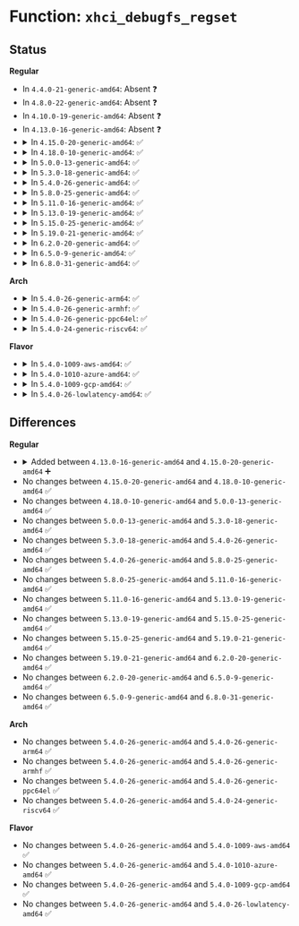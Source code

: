 # Function: <code>xhci_debugfs_regset</code>

## Status
<b>Regular</b>
<ul>
<li>
In <code>4.4.0-21-generic-amd64</code>: Absent ❓
</li>
<li>
In <code>4.8.0-22-generic-amd64</code>: Absent ❓
</li>
<li>
In <code>4.10.0-19-generic-amd64</code>: Absent ❓
</li>
<li>
In <code>4.13.0-16-generic-amd64</code>: Absent ❓
</li>
<li>
<details>
<summary>In <code>4.15.0-20-generic-amd64</code>: ✅</summary>

```c
void xhci_debugfs_regset(struct xhci_hcd * xhci, u32 base, const struct debugfs_reg32 * regs, size_t nregs, struct dentry * parent, const char * fmt, void (anon))
```

```json
{
  "name": "xhci_debugfs_regset",
  "collision_type": "Unique Static",
  "inline_type": "No",
  "funcs": [
    {
      "addr": 18446744071586668656,
      "name": "xhci_debugfs_regset",
      "external": false,
      "loc": "drivers/usb/host/xhci-debugfs.c:112",
      "file": "drivers/usb/host/xhci-debugfs.c",
      "inline": "seen, unknown",
      "caller_inline": [],
      "caller_func": [
        "drivers/usb/host/xhci-debugfs.c:xhci_debugfs_init",
        "drivers/usb/host/xhci-debugfs.c:xhci_debugfs_init",
        "drivers/usb/host/xhci-debugfs.c:xhci_debugfs_init",
        "drivers/usb/host/xhci-debugfs.c:xhci_debugfs_extcap_regset"
      ]
    }
  ],
  "symbols": [
    {
      "addr": 18446744071586668656,
      "name": "xhci_debugfs_regset",
      "section": ".text",
      "bind": "STB_LOCAL",
      "size": 302
    }
  ]
}
```
</details>
</li>
<li>
<details>
<summary>In <code>4.18.0-10-generic-amd64</code>: ✅</summary>

```c
void xhci_debugfs_regset(struct xhci_hcd * xhci, u32 base, const struct debugfs_reg32 * regs, size_t nregs, struct dentry * parent, const char * fmt, void (anon))
```

```json
{
  "name": "xhci_debugfs_regset",
  "collision_type": "Unique Static",
  "inline_type": "No",
  "funcs": [
    {
      "addr": 18446744071586933744,
      "name": "xhci_debugfs_regset",
      "external": false,
      "loc": "drivers/usb/host/xhci-debugfs.c:113",
      "file": "drivers/usb/host/xhci-debugfs.c",
      "inline": "seen, unknown",
      "caller_inline": [],
      "caller_func": [
        "drivers/usb/host/xhci-debugfs.c:xhci_debugfs_init",
        "drivers/usb/host/xhci-debugfs.c:xhci_debugfs_init",
        "drivers/usb/host/xhci-debugfs.c:xhci_debugfs_init",
        "drivers/usb/host/xhci-debugfs.c:xhci_debugfs_extcap_regset"
      ]
    }
  ],
  "symbols": [
    {
      "addr": 18446744071586933744,
      "name": "xhci_debugfs_regset",
      "section": ".text",
      "bind": "STB_LOCAL",
      "size": 277
    }
  ]
}
```
</details>
</li>
<li>
<details>
<summary>In <code>5.0.0-13-generic-amd64</code>: ✅</summary>

```c
void xhci_debugfs_regset(struct xhci_hcd * xhci, u32 base, const struct debugfs_reg32 * regs, size_t nregs, struct dentry * parent, const char * fmt, void (anon))
```

```json
{
  "name": "xhci_debugfs_regset",
  "collision_type": "Unique Static",
  "inline_type": "No",
  "funcs": [
    {
      "addr": 18446744071587090272,
      "name": "xhci_debugfs_regset",
      "external": false,
      "loc": "drivers/usb/host/xhci-debugfs.c:113",
      "file": "drivers/usb/host/xhci-debugfs.c",
      "inline": "seen, unknown",
      "caller_inline": [],
      "caller_func": [
        "drivers/usb/host/xhci-debugfs.c:xhci_debugfs_init",
        "drivers/usb/host/xhci-debugfs.c:xhci_debugfs_init",
        "drivers/usb/host/xhci-debugfs.c:xhci_debugfs_init",
        "drivers/usb/host/xhci-debugfs.c:xhci_debugfs_extcap_regset"
      ]
    }
  ],
  "symbols": [
    {
      "addr": 18446744071587090272,
      "name": "xhci_debugfs_regset",
      "section": ".text",
      "bind": "STB_LOCAL",
      "size": 277
    }
  ]
}
```
</details>
</li>
<li>
<details>
<summary>In <code>5.3.0-18-generic-amd64</code>: ✅</summary>

```c
void xhci_debugfs_regset(struct xhci_hcd * xhci, u32 base, const struct debugfs_reg32 * regs, size_t nregs, struct dentry * parent, const char * fmt, void (anon))
```

```json
{
  "name": "xhci_debugfs_regset",
  "collision_type": "Unique Static",
  "inline_type": "No",
  "funcs": [
    {
      "addr": 18446744071587352864,
      "name": "xhci_debugfs_regset",
      "external": false,
      "loc": "drivers/usb/host/xhci-debugfs.c:113",
      "file": "drivers/usb/host/xhci-debugfs.c",
      "inline": "seen, unknown",
      "caller_inline": [],
      "caller_func": [
        "drivers/usb/host/xhci-debugfs.c:xhci_debugfs_init",
        "drivers/usb/host/xhci-debugfs.c:xhci_debugfs_init",
        "drivers/usb/host/xhci-debugfs.c:xhci_debugfs_init",
        "drivers/usb/host/xhci-debugfs.c:xhci_debugfs_extcap_regset"
      ]
    }
  ],
  "symbols": [
    {
      "addr": 18446744071587352864,
      "name": "xhci_debugfs_regset",
      "section": ".text",
      "bind": "STB_LOCAL",
      "size": 268
    }
  ]
}
```
</details>
</li>
<li>
<details>
<summary>In <code>5.4.0-26-generic-amd64</code>: ✅</summary>

```c
void xhci_debugfs_regset(struct xhci_hcd * xhci, u32 base, const struct debugfs_reg32 * regs, size_t nregs, struct dentry * parent, const char * fmt, void (anon))
```

```json
{
  "name": "xhci_debugfs_regset",
  "collision_type": "Unique Static",
  "inline_type": "No",
  "funcs": [
    {
      "addr": 18446744071587554528,
      "name": "xhci_debugfs_regset",
      "external": false,
      "loc": "drivers/usb/host/xhci-debugfs.c:113",
      "file": "drivers/usb/host/xhci-debugfs.c",
      "inline": "seen, unknown",
      "caller_inline": [],
      "caller_func": [
        "drivers/usb/host/xhci-debugfs.c:xhci_debugfs_init",
        "drivers/usb/host/xhci-debugfs.c:xhci_debugfs_init",
        "drivers/usb/host/xhci-debugfs.c:xhci_debugfs_init",
        "drivers/usb/host/xhci-debugfs.c:xhci_debugfs_extcap_regset"
      ]
    }
  ],
  "symbols": [
    {
      "addr": 18446744071587554528,
      "name": "xhci_debugfs_regset",
      "section": ".text",
      "bind": "STB_LOCAL",
      "size": 268
    }
  ]
}
```
</details>
</li>
<li>
<details>
<summary>In <code>5.8.0-25-generic-amd64</code>: ✅</summary>

```c
void xhci_debugfs_regset(struct xhci_hcd * xhci, u32 base, const struct debugfs_reg32 * regs, size_t nregs, struct dentry * parent, const char * fmt, void (anon))
```

```json
{
  "name": "xhci_debugfs_regset",
  "collision_type": "Unique Static",
  "inline_type": "No",
  "funcs": [
    {
      "addr": 18446744071588420400,
      "name": "xhci_debugfs_regset",
      "external": false,
      "loc": "drivers/usb/host/xhci-debugfs.c:113",
      "file": "drivers/usb/host/xhci-debugfs.c",
      "inline": "seen, unknown",
      "caller_inline": [],
      "caller_func": [
        "drivers/usb/host/xhci-debugfs.c:xhci_debugfs_init",
        "drivers/usb/host/xhci-debugfs.c:xhci_debugfs_init",
        "drivers/usb/host/xhci-debugfs.c:xhci_debugfs_init",
        "drivers/usb/host/xhci-debugfs.c:xhci_debugfs_extcap_regset"
      ]
    }
  ],
  "symbols": [
    {
      "addr": 18446744071588420400,
      "name": "xhci_debugfs_regset",
      "section": ".text",
      "bind": "STB_LOCAL",
      "size": 268
    }
  ]
}
```
</details>
</li>
<li>
<details>
<summary>In <code>5.11.0-16-generic-amd64</code>: ✅</summary>

```c
void xhci_debugfs_regset(struct xhci_hcd * xhci, u32 base, const struct debugfs_reg32 * regs, size_t nregs, struct dentry * parent, const char * fmt, void (anon))
```

```json
{
  "name": "xhci_debugfs_regset",
  "collision_type": "Unique Static",
  "inline_type": "No",
  "funcs": [
    {
      "addr": 18446744071588450688,
      "name": "xhci_debugfs_regset",
      "external": false,
      "loc": "drivers/usb/host/xhci-debugfs.c:114",
      "file": "drivers/usb/host/xhci-debugfs.c",
      "inline": "seen, unknown",
      "caller_inline": [],
      "caller_func": [
        "drivers/usb/host/xhci-debugfs.c:xhci_debugfs_init",
        "drivers/usb/host/xhci-debugfs.c:xhci_debugfs_init",
        "drivers/usb/host/xhci-debugfs.c:xhci_debugfs_init",
        "drivers/usb/host/xhci-debugfs.c:xhci_debugfs_extcap_regset"
      ]
    }
  ],
  "symbols": [
    {
      "addr": 18446744071588450688,
      "name": "xhci_debugfs_regset",
      "section": ".text",
      "bind": "STB_LOCAL",
      "size": 268
    }
  ]
}
```
</details>
</li>
<li>
<details>
<summary>In <code>5.13.0-19-generic-amd64</code>: ✅</summary>

```c
void xhci_debugfs_regset(struct xhci_hcd * xhci, u32 base, const struct debugfs_reg32 * regs, size_t nregs, struct dentry * parent, const char * fmt, void (anon))
```

```json
{
  "name": "xhci_debugfs_regset",
  "collision_type": "Unique Static",
  "inline_type": "No",
  "funcs": [
    {
      "addr": 18446744071588333568,
      "name": "xhci_debugfs_regset",
      "external": false,
      "loc": "drivers/usb/host/xhci-debugfs.c:114",
      "file": "drivers/usb/host/xhci-debugfs.c",
      "inline": "seen, unknown",
      "caller_inline": [],
      "caller_func": [
        "drivers/usb/host/xhci-debugfs.c:xhci_debugfs_init",
        "drivers/usb/host/xhci-debugfs.c:xhci_debugfs_init",
        "drivers/usb/host/xhci-debugfs.c:xhci_debugfs_init",
        "drivers/usb/host/xhci-debugfs.c:xhci_debugfs_extcap_regset"
      ]
    }
  ],
  "symbols": [
    {
      "addr": 18446744071588333568,
      "name": "xhci_debugfs_regset",
      "section": ".text",
      "bind": "STB_LOCAL",
      "size": 265
    }
  ]
}
```
</details>
</li>
<li>
<details>
<summary>In <code>5.15.0-25-generic-amd64</code>: ✅</summary>

```c
void xhci_debugfs_regset(struct xhci_hcd * xhci, u32 base, const struct debugfs_reg32 * regs, size_t nregs, struct dentry * parent, const char * fmt, void (anon))
```

```json
{
  "name": "xhci_debugfs_regset",
  "collision_type": "Unique Static",
  "inline_type": "No",
  "funcs": [
    {
      "addr": 18446744071588991440,
      "name": "xhci_debugfs_regset",
      "external": false,
      "loc": "drivers/usb/host/xhci-debugfs.c:114",
      "file": "drivers/usb/host/xhci-debugfs.c",
      "inline": "seen, unknown",
      "caller_inline": [],
      "caller_func": [
        "drivers/usb/host/xhci-debugfs.c:xhci_debugfs_init",
        "drivers/usb/host/xhci-debugfs.c:xhci_debugfs_init",
        "drivers/usb/host/xhci-debugfs.c:xhci_debugfs_init",
        "drivers/usb/host/xhci-debugfs.c:xhci_debugfs_extcap_regset"
      ]
    }
  ],
  "symbols": [
    {
      "addr": 18446744071588991440,
      "name": "xhci_debugfs_regset",
      "section": ".text",
      "bind": "STB_LOCAL",
      "size": 265
    }
  ]
}
```
</details>
</li>
<li>
<details>
<summary>In <code>5.19.0-21-generic-amd64</code>: ✅</summary>

```c
void xhci_debugfs_regset(struct xhci_hcd * xhci, u32 base, const struct debugfs_reg32 * regs, size_t nregs, struct dentry * parent, const char * fmt, void (anon))
```

```json
{
  "name": "xhci_debugfs_regset",
  "collision_type": "Unique Static",
  "inline_type": "No",
  "funcs": [
    {
      "addr": 18446744071590426592,
      "name": "xhci_debugfs_regset",
      "external": false,
      "loc": "drivers/usb/host/xhci-debugfs.c:114",
      "file": "drivers/usb/host/xhci-debugfs.c",
      "inline": "seen, unknown",
      "caller_inline": [],
      "caller_func": [
        "drivers/usb/host/xhci-debugfs.c:xhci_debugfs_init",
        "drivers/usb/host/xhci-debugfs.c:xhci_debugfs_init",
        "drivers/usb/host/xhci-debugfs.c:xhci_debugfs_init",
        "drivers/usb/host/xhci-debugfs.c:xhci_debugfs_extcap_regset"
      ]
    }
  ],
  "symbols": [
    {
      "addr": 18446744071590426592,
      "name": "xhci_debugfs_regset",
      "section": ".text",
      "bind": "STB_LOCAL",
      "size": 317
    }
  ]
}
```
</details>
</li>
<li>
<details>
<summary>In <code>6.2.0-20-generic-amd64</code>: ✅</summary>

```c
void xhci_debugfs_regset(struct xhci_hcd * xhci, u32 base, const struct debugfs_reg32 * regs, size_t nregs, struct dentry * parent, const char * fmt, void (anon))
```

```json
{
  "name": "xhci_debugfs_regset",
  "collision_type": "Unique Static",
  "inline_type": "No",
  "funcs": [
    {
      "addr": 18446744071592064864,
      "name": "xhci_debugfs_regset",
      "external": false,
      "loc": "drivers/usb/host/xhci-debugfs.c:114",
      "file": "drivers/usb/host/xhci-debugfs.c",
      "inline": "seen, unknown",
      "caller_inline": [],
      "caller_func": [
        "drivers/usb/host/xhci-debugfs.c:xhci_debugfs_init",
        "drivers/usb/host/xhci-debugfs.c:xhci_debugfs_init",
        "drivers/usb/host/xhci-debugfs.c:xhci_debugfs_init",
        "drivers/usb/host/xhci-debugfs.c:xhci_debugfs_extcap_regset"
      ]
    }
  ],
  "symbols": [
    {
      "addr": 18446744071592064864,
      "name": "xhci_debugfs_regset",
      "section": ".text",
      "bind": "STB_LOCAL",
      "size": 317
    }
  ]
}
```
</details>
</li>
<li>
<details>
<summary>In <code>6.5.0-9-generic-amd64</code>: ✅</summary>

```c
void xhci_debugfs_regset(struct xhci_hcd * xhci, u32 base, const struct debugfs_reg32 * regs, size_t nregs, struct dentry * parent, const char * fmt, void (anon))
```

```json
{
  "name": "xhci_debugfs_regset",
  "collision_type": "Unique Static",
  "inline_type": "No",
  "funcs": [
    {
      "addr": 18446744071592487744,
      "name": "xhci_debugfs_regset",
      "external": false,
      "loc": "drivers/usb/host/xhci-debugfs.c:114",
      "file": "drivers/usb/host/xhci-debugfs.c",
      "inline": "seen, unknown",
      "caller_inline": [],
      "caller_func": [
        "drivers/usb/host/xhci-debugfs.c:xhci_debugfs_init",
        "drivers/usb/host/xhci-debugfs.c:xhci_debugfs_init",
        "drivers/usb/host/xhci-debugfs.c:xhci_debugfs_init",
        "drivers/usb/host/xhci-debugfs.c:xhci_debugfs_extcap_regset"
      ]
    }
  ],
  "symbols": [
    {
      "addr": 18446744071592487744,
      "name": "xhci_debugfs_regset",
      "section": ".text",
      "bind": "STB_LOCAL",
      "size": 324
    }
  ]
}
```
</details>
</li>
<li>
<details>
<summary>In <code>6.8.0-31-generic-amd64</code>: ✅</summary>

```c
void xhci_debugfs_regset(struct xhci_hcd * xhci, u32 base, const struct debugfs_reg32 * regs, size_t nregs, struct dentry * parent, const char * fmt, void (anon))
```

```json
{
  "name": "xhci_debugfs_regset",
  "collision_type": "Unique Static",
  "inline_type": "No",
  "funcs": [
    {
      "addr": 18446744071593231984,
      "name": "xhci_debugfs_regset",
      "external": false,
      "loc": "drivers/usb/host/xhci-debugfs.c:114",
      "file": "drivers/usb/host/xhci-debugfs.c",
      "inline": "seen, unknown",
      "caller_inline": [],
      "caller_func": [
        "drivers/usb/host/xhci-debugfs.c:xhci_debugfs_init",
        "drivers/usb/host/xhci-debugfs.c:xhci_debugfs_init",
        "drivers/usb/host/xhci-debugfs.c:xhci_debugfs_init",
        "drivers/usb/host/xhci-debugfs.c:xhci_debugfs_extcap_regset"
      ]
    }
  ],
  "symbols": [
    {
      "addr": 18446744071593231984,
      "name": "xhci_debugfs_regset",
      "section": ".text",
      "bind": "STB_LOCAL",
      "size": 371
    }
  ]
}
```
</details>
</li>
</ul>
<b>Arch</b>
<ul>
<li>
<details>
<summary>In <code>5.4.0-26-generic-arm64</code>: ✅</summary>

```c
void xhci_debugfs_regset(struct xhci_hcd * xhci, u32 base, const struct debugfs_reg32 * regs, size_t nregs, struct dentry * parent, const char * fmt, void (anon))
```

```json
{
  "name": "xhci_debugfs_regset",
  "collision_type": "Unique Static",
  "inline_type": "No",
  "funcs": [
    {
      "addr": 18446603336500702328,
      "name": "xhci_debugfs_regset",
      "external": false,
      "loc": "drivers/usb/host/xhci-debugfs.c:113",
      "file": "drivers/usb/host/xhci-debugfs.c",
      "inline": "seen, unknown",
      "caller_inline": [],
      "caller_func": [
        "drivers/usb/host/xhci-debugfs.c:xhci_debugfs_init",
        "drivers/usb/host/xhci-debugfs.c:xhci_debugfs_init",
        "drivers/usb/host/xhci-debugfs.c:xhci_debugfs_init",
        "drivers/usb/host/xhci-debugfs.c:xhci_debugfs_extcap_regset"
      ]
    }
  ],
  "symbols": [
    {
      "addr": 18446603336500702328,
      "name": "xhci_debugfs_regset",
      "section": ".text",
      "bind": "STB_LOCAL",
      "size": 300
    }
  ]
}
```
</details>
</li>
<li>
<details>
<summary>In <code>5.4.0-26-generic-armhf</code>: ✅</summary>

```c
void xhci_debugfs_regset(struct xhci_hcd * xhci, u32 base, const struct debugfs_reg32 * regs, size_t nregs, struct dentry * parent, const char * fmt, void (anon))
```

```json
{
  "name": "xhci_debugfs_regset",
  "collision_type": "Unique Static",
  "inline_type": "No",
  "funcs": [
    {
      "addr": 3233160604,
      "name": "xhci_debugfs_regset",
      "external": false,
      "loc": "drivers/usb/host/xhci-debugfs.c:113",
      "file": "drivers/usb/host/xhci-debugfs.c",
      "inline": "seen, unknown",
      "caller_inline": [],
      "caller_func": [
        "drivers/usb/host/xhci-debugfs.c:xhci_debugfs_init",
        "drivers/usb/host/xhci-debugfs.c:xhci_debugfs_init",
        "drivers/usb/host/xhci-debugfs.c:xhci_debugfs_init",
        "drivers/usb/host/xhci-debugfs.c:xhci_debugfs_extcap_regset"
      ]
    }
  ],
  "symbols": [
    {
      "addr": 3233160604,
      "name": "xhci_debugfs_regset",
      "section": ".text",
      "bind": "STB_LOCAL",
      "size": 240
    }
  ]
}
```
</details>
</li>
<li>
<details>
<summary>In <code>5.4.0-26-generic-ppc64el</code>: ✅</summary>

```c
void xhci_debugfs_regset(struct xhci_hcd * xhci, u32 base, const struct debugfs_reg32 * regs, size_t nregs, struct dentry * parent, const char * fmt, void (anon))
```

```json
{
  "name": "xhci_debugfs_regset",
  "collision_type": "Unique Static",
  "inline_type": "No",
  "funcs": [
    {
      "addr": 13835058055294136848,
      "name": "xhci_debugfs_regset",
      "external": false,
      "loc": "drivers/usb/host/xhci-debugfs.c:113",
      "file": "drivers/usb/host/xhci-debugfs.c",
      "inline": "seen, unknown",
      "caller_inline": [],
      "caller_func": [
        "drivers/usb/host/xhci-debugfs.c:xhci_debugfs_init",
        "drivers/usb/host/xhci-debugfs.c:xhci_debugfs_init",
        "drivers/usb/host/xhci-debugfs.c:xhci_debugfs_init",
        "drivers/usb/host/xhci-debugfs.c:xhci_debugfs_init",
        "drivers/usb/host/xhci-debugfs.c:xhci_debugfs_extcap_regset",
        "drivers/usb/host/xhci-debugfs.c:xhci_debugfs_extcap_regset"
      ]
    }
  ],
  "symbols": [
    {
      "addr": 13835058055294136848,
      "name": "xhci_debugfs_regset",
      "section": ".text",
      "bind": "STB_LOCAL",
      "size": 276
    }
  ]
}
```
</details>
</li>
<li>
<details>
<summary>In <code>5.4.0-24-generic-riscv64</code>: ✅</summary>

```c
void xhci_debugfs_regset(struct xhci_hcd * xhci, u32 base, const struct debugfs_reg32 * regs, size_t nregs, struct dentry * parent, const char * fmt, void (anon))
```

```json
{
  "name": "xhci_debugfs_regset",
  "collision_type": "Unique Static",
  "inline_type": "No",
  "funcs": [
    {
      "addr": 18446743936277554866,
      "name": "xhci_debugfs_regset",
      "external": false,
      "loc": "drivers/usb/host/xhci-debugfs.c:113",
      "file": "drivers/usb/host/xhci-debugfs.c",
      "inline": "seen, unknown",
      "caller_inline": [],
      "caller_func": [
        "drivers/usb/host/xhci-debugfs.c:xhci_debugfs_init",
        "drivers/usb/host/xhci-debugfs.c:xhci_debugfs_init",
        "drivers/usb/host/xhci-debugfs.c:xhci_debugfs_init",
        "drivers/usb/host/xhci-debugfs.c:xhci_debugfs_extcap_regset"
      ]
    }
  ],
  "symbols": [
    {
      "addr": 18446743936277554866,
      "name": "xhci_debugfs_regset",
      "section": ".text",
      "bind": "STB_LOCAL",
      "size": 210
    }
  ]
}
```
</details>
</li>
</ul>
<b>Flavor</b>
<ul>
<li>
<details>
<summary>In <code>5.4.0-1009-aws-amd64</code>: ✅</summary>

```c
void xhci_debugfs_regset(struct xhci_hcd * xhci, u32 base, const struct debugfs_reg32 * regs, size_t nregs, struct dentry * parent, const char * fmt, void (anon))
```

```json
{
  "name": "xhci_debugfs_regset",
  "collision_type": "Unique Static",
  "inline_type": "No",
  "funcs": [
    {
      "addr": 18446744071587250864,
      "name": "xhci_debugfs_regset",
      "external": false,
      "loc": "drivers/usb/host/xhci-debugfs.c:113",
      "file": "drivers/usb/host/xhci-debugfs.c",
      "inline": "seen, unknown",
      "caller_inline": [],
      "caller_func": [
        "drivers/usb/host/xhci-debugfs.c:xhci_debugfs_init",
        "drivers/usb/host/xhci-debugfs.c:xhci_debugfs_init",
        "drivers/usb/host/xhci-debugfs.c:xhci_debugfs_init",
        "drivers/usb/host/xhci-debugfs.c:xhci_debugfs_extcap_regset"
      ]
    }
  ],
  "symbols": [
    {
      "addr": 18446744071587250864,
      "name": "xhci_debugfs_regset",
      "section": ".text",
      "bind": "STB_LOCAL",
      "size": 268
    }
  ]
}
```
</details>
</li>
<li>
<details>
<summary>In <code>5.4.0-1010-azure-amd64</code>: ✅</summary>

```c
void xhci_debugfs_regset(struct xhci_hcd * xhci, u32 base, const struct debugfs_reg32 * regs, size_t nregs, struct dentry * parent, const char * fmt, void (anon))
```

```json
{
  "name": "xhci_debugfs_regset",
  "collision_type": "Unique Static",
  "inline_type": "No",
  "funcs": [
    {
      "addr": 18446744071587019312,
      "name": "xhci_debugfs_regset",
      "external": false,
      "loc": "drivers/usb/host/xhci-debugfs.c:113",
      "file": "drivers/usb/host/xhci-debugfs.c",
      "inline": "seen, unknown",
      "caller_inline": [],
      "caller_func": [
        "drivers/usb/host/xhci-debugfs.c:xhci_debugfs_init",
        "drivers/usb/host/xhci-debugfs.c:xhci_debugfs_init",
        "drivers/usb/host/xhci-debugfs.c:xhci_debugfs_init",
        "drivers/usb/host/xhci-debugfs.c:xhci_debugfs_extcap_regset"
      ]
    }
  ],
  "symbols": [
    {
      "addr": 18446744071587019312,
      "name": "xhci_debugfs_regset",
      "section": ".text",
      "bind": "STB_LOCAL",
      "size": 268
    }
  ]
}
```
</details>
</li>
<li>
<details>
<summary>In <code>5.4.0-1009-gcp-amd64</code>: ✅</summary>

```c
void xhci_debugfs_regset(struct xhci_hcd * xhci, u32 base, const struct debugfs_reg32 * regs, size_t nregs, struct dentry * parent, const char * fmt, void (anon))
```

```json
{
  "name": "xhci_debugfs_regset",
  "collision_type": "Unique Static",
  "inline_type": "No",
  "funcs": [
    {
      "addr": 18446744071587509088,
      "name": "xhci_debugfs_regset",
      "external": false,
      "loc": "drivers/usb/host/xhci-debugfs.c:113",
      "file": "drivers/usb/host/xhci-debugfs.c",
      "inline": "seen, unknown",
      "caller_inline": [],
      "caller_func": [
        "drivers/usb/host/xhci-debugfs.c:xhci_debugfs_init",
        "drivers/usb/host/xhci-debugfs.c:xhci_debugfs_init",
        "drivers/usb/host/xhci-debugfs.c:xhci_debugfs_init",
        "drivers/usb/host/xhci-debugfs.c:xhci_debugfs_extcap_regset"
      ]
    }
  ],
  "symbols": [
    {
      "addr": 18446744071587509088,
      "name": "xhci_debugfs_regset",
      "section": ".text",
      "bind": "STB_LOCAL",
      "size": 268
    }
  ]
}
```
</details>
</li>
<li>
<details>
<summary>In <code>5.4.0-26-lowlatency-amd64</code>: ✅</summary>

```c
void xhci_debugfs_regset(struct xhci_hcd * xhci, u32 base, const struct debugfs_reg32 * regs, size_t nregs, struct dentry * parent, const char * fmt, void (anon))
```

```json
{
  "name": "xhci_debugfs_regset",
  "collision_type": "Unique Static",
  "inline_type": "No",
  "funcs": [
    {
      "addr": 18446744071587616960,
      "name": "xhci_debugfs_regset",
      "external": false,
      "loc": "drivers/usb/host/xhci-debugfs.c:113",
      "file": "drivers/usb/host/xhci-debugfs.c",
      "inline": "seen, unknown",
      "caller_inline": [],
      "caller_func": [
        "drivers/usb/host/xhci-debugfs.c:xhci_debugfs_init",
        "drivers/usb/host/xhci-debugfs.c:xhci_debugfs_init",
        "drivers/usb/host/xhci-debugfs.c:xhci_debugfs_init",
        "drivers/usb/host/xhci-debugfs.c:xhci_debugfs_extcap_regset"
      ]
    }
  ],
  "symbols": [
    {
      "addr": 18446744071587616960,
      "name": "xhci_debugfs_regset",
      "section": ".text",
      "bind": "STB_LOCAL",
      "size": 268
    }
  ]
}
```
</details>
</li>
</ul>

## Differences
<b>Regular</b>
<ul>
<li>
<details>
<summary>Added between <code>4.13.0-16-generic-amd64</code> and <code>4.15.0-20-generic-amd64</code> ➕</summary>

```c
void xhci_debugfs_regset(struct xhci_hcd * xhci, u32 base, const struct debugfs_reg32 * regs, size_t nregs, struct dentry * parent, const char * fmt, void (anon))
```
</details>
</li>
<li>
No changes between <code>4.15.0-20-generic-amd64</code> and <code>4.18.0-10-generic-amd64</code> ✅
</li>
<li>
No changes between <code>4.18.0-10-generic-amd64</code> and <code>5.0.0-13-generic-amd64</code> ✅
</li>
<li>
No changes between <code>5.0.0-13-generic-amd64</code> and <code>5.3.0-18-generic-amd64</code> ✅
</li>
<li>
No changes between <code>5.3.0-18-generic-amd64</code> and <code>5.4.0-26-generic-amd64</code> ✅
</li>
<li>
No changes between <code>5.4.0-26-generic-amd64</code> and <code>5.8.0-25-generic-amd64</code> ✅
</li>
<li>
No changes between <code>5.8.0-25-generic-amd64</code> and <code>5.11.0-16-generic-amd64</code> ✅
</li>
<li>
No changes between <code>5.11.0-16-generic-amd64</code> and <code>5.13.0-19-generic-amd64</code> ✅
</li>
<li>
No changes between <code>5.13.0-19-generic-amd64</code> and <code>5.15.0-25-generic-amd64</code> ✅
</li>
<li>
No changes between <code>5.15.0-25-generic-amd64</code> and <code>5.19.0-21-generic-amd64</code> ✅
</li>
<li>
No changes between <code>5.19.0-21-generic-amd64</code> and <code>6.2.0-20-generic-amd64</code> ✅
</li>
<li>
No changes between <code>6.2.0-20-generic-amd64</code> and <code>6.5.0-9-generic-amd64</code> ✅
</li>
<li>
No changes between <code>6.5.0-9-generic-amd64</code> and <code>6.8.0-31-generic-amd64</code> ✅
</li>
</ul>
<b>Arch</b>
<ul>
<li>
No changes between <code>5.4.0-26-generic-amd64</code> and <code>5.4.0-26-generic-arm64</code> ✅
</li>
<li>
No changes between <code>5.4.0-26-generic-amd64</code> and <code>5.4.0-26-generic-armhf</code> ✅
</li>
<li>
No changes between <code>5.4.0-26-generic-amd64</code> and <code>5.4.0-26-generic-ppc64el</code> ✅
</li>
<li>
No changes between <code>5.4.0-26-generic-amd64</code> and <code>5.4.0-24-generic-riscv64</code> ✅
</li>
</ul>
<b>Flavor</b>
<ul>
<li>
No changes between <code>5.4.0-26-generic-amd64</code> and <code>5.4.0-1009-aws-amd64</code> ✅
</li>
<li>
No changes between <code>5.4.0-26-generic-amd64</code> and <code>5.4.0-1010-azure-amd64</code> ✅
</li>
<li>
No changes between <code>5.4.0-26-generic-amd64</code> and <code>5.4.0-1009-gcp-amd64</code> ✅
</li>
<li>
No changes between <code>5.4.0-26-generic-amd64</code> and <code>5.4.0-26-lowlatency-amd64</code> ✅
</li>
</ul>

